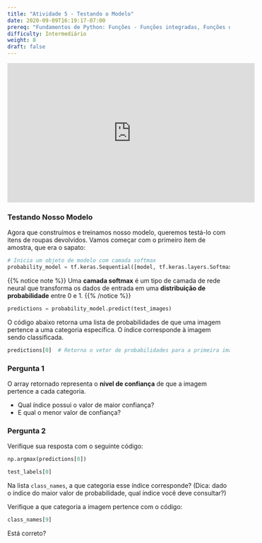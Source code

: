 ```yaml
---
title: "Atividade 5 - Testando o Modelo"
date: 2020-09-09T16:19:17-07:00
prereq: "Fundamentos de Python: Funções - Funções integradas, Funções de bibliotecas; Tipos de Dados - Strings, Números, Leitura do console; Estruturas de Dados - Listas"
difficulty: Intermediário
weight: 8
draft: false
---
```


<iframe width="560" height="315" src="https://www.youtube.com/embed/3FELV6BYtIo" frameborder="0" allow="accelerometer; autoplay; encrypted-media; gyroscope; picture-in-picture" allowfullscreen></iframe>

### Testando Nosso Modelo

Agora que construímos e treinamos nosso modelo, queremos testá-lo com itens de roupas devolvidos. 
Vamos começar com o primeiro item de amostra, que era o sapato:

```python
# Inicia um objeto de modelo com camada softmax
probability_model = tf.keras.Sequential([model, tf.keras.layers.Softmax()])
```

{{% notice note %}}
Uma **camada softmax** é um tipo de camada de rede neural que transforma os dados de entrada em uma **distribuição de probabilidade** entre 0 e 1.
{{% /notice %}}

```python
predictions = probability_model.predict(test_images)
```

O código abaixo retorna uma lista de probabilidades de que uma imagem pertence a uma categoria específica. O índice corresponde à imagem sendo classificada.

```python
predictions[0]  # Retorna o vetor de probabilidades para a primeira imagem de teste
```

### Pergunta 1
O array retornado representa o **nível de confiança** de que a imagem pertence a cada categoria. 

- Qual índice possui o valor de maior confiança?
- E qual o menor valor de confiança?

### Pergunta 2
Verifique sua resposta com o seguinte código:

```python
np.argmax(predictions[0])
```

```python
test_labels[0]
```

Na lista `class_names`, a que categoria esse índice corresponde? 
(Dica: dado o índice do maior valor de probabilidade, qual índice você deve consultar?)

Verifique a que categoria a imagem pertence com o código:

```python
class_names[9]
```

Está correto?
